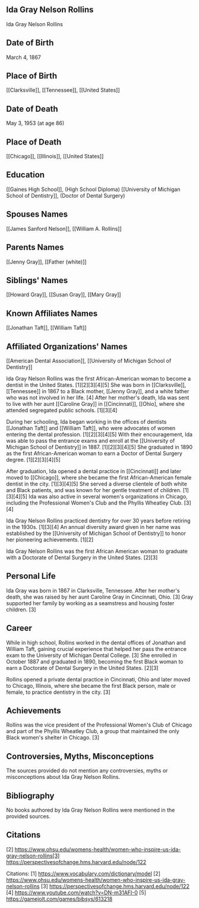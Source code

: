 ## Ida Gray Nelson Rollins
Ida Gray Nelson Rollins

## Date of Birth
March 4, 1867

## Place of Birth
[[Clarksville]], [[Tennessee]], [[United States]]

## Date of Death
May 3, 1953 (at age 86)

## Place of Death
[[Chicago]], [[Illinois]], [[United States]]

## Education
[[Gaines High School]], (High School Diploma)
[[University of Michigan School of Dentistry]], (Doctor of Dental Surgery)

## Spouses Names
[[James Sanford Nelson]], [[William A. Rollins]]

## Parents Names
[[Jenny Gray]], [[Father (white)]]

## Siblings' Names
[[Howard Gray]], [[Susan Gray]], [[Mary Gray]]

## Known Affiliates Names
[[Jonathan Taft]], [[William Taft]]

## Affiliated Organizations' Names
[[American Dental Association]], [[University of Michigan School of Dentistry]]

Ida Gray Nelson Rollins was the first African-American woman to become a dentist in the United States. [1][2][3][4][5] She was born in [[Clarksville]], [[Tennessee]] in 1867 to a Black mother, [[Jenny Gray]], and a white father who was not involved in her life. [4] After her mother's death, Ida was sent to live with her aunt [[Caroline Gray]] in [[Cincinnati]], [[Ohio], where she attended segregated public schools. [1][3][4]

During her schooling, Ida began working in the offices of dentists [[Jonathan Taft]] and [[William Taft]], who were advocates of women entering the dental profession. [1][2][3][4][5] With their encouragement, Ida was able to pass the entrance exams and enroll at the [[University of Michigan School of Dentistry]] in 1887. [1][2][3][4][5] She graduated in 1890 as the first African-American woman to earn a Doctor of Dental Surgery degree. [1][2][3][4][5]

After graduation, Ida opened a dental practice in [[Cincinnati]] and later moved to [[Chicago]], where she became the first African-American female dentist in the city. [1][3][4][5] She served a diverse clientele of both white and Black patients, and was known for her gentle treatment of children. [1][3][4][5] Ida was also active in several women's organizations in Chicago, including the Professional Women's Club and the Phyllis Wheatley Club. [3][4]

Ida Gray Nelson Rollins practiced dentistry for over 30 years before retiring in the 1930s. [1][3][4] An annual diversity award given in her name was established by the [[University of Michigan School of Dentistry]] to honor her pioneering achievements. [1][2]

Ida Gray Nelson Rollins was the first African American woman to graduate with a Doctorate of Dental Surgery in the United States. [2][3]

## Personal Life
Ida Gray was born in 1867 in Clarksville, Tennessee. After her mother's death, she was raised by her aunt Caroline Gray in Cincinnati, Ohio. [3] Gray supported her family by working as a seamstress and housing foster children. [3]

## Career
While in high school, Rollins worked in the dental offices of Jonathan and William Taft, gaining crucial experience that helped her pass the entrance exam to the University of Michigan Dental College. [3] She enrolled in October 1887 and graduated in 1890, becoming the first Black woman to earn a Doctorate of Dental Surgery in the United States. [2][3] 

Rollins opened a private dental practice in Cincinnati, Ohio and later moved to Chicago, Illinois, where she became the first Black person, male or female, to practice dentistry in the city. [3]

## Achievements
Rollins was the vice president of the Professional Women's Club of Chicago and part of the Phyllis Wheatley Club, a group that maintained the only Black women's shelter in Chicago. [3]

## Controversies, Myths, Misconceptions
The sources provided do not mention any controversies, myths or misconceptions about Ida Gray Nelson Rollins.

## Bibliography
No books authored by Ida Gray Nelson Rollins were mentioned in the provided sources.

## Citations
[2] https://www.ohsu.edu/womens-health/women-who-inspire-us-ida-gray-nelson-rollins[3] https://perspectivesofchange.hms.harvard.edu/node/122

Citations:
[1] https://www.vocabulary.com/dictionary/model
[2] https://www.ohsu.edu/womens-health/women-who-inspire-us-ida-gray-nelson-rollins
[3] https://perspectivesofchange.hms.harvard.edu/node/122
[4] https://www.youtube.com/watch?v=DN-m31AFI-0
[5] https://gamejolt.com/games/bibsys/613218